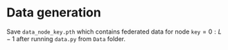 # Data generation
Save `data_node_key.pth` which contains federated data for node `key`$`=0:L-1`$ after running `data.py` from `Data` folder.
